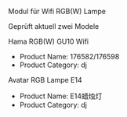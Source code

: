 Modul für Wifi RGB(W) Lampe 

Geprüft aktuell zwei Modele

Hama RGB(W) GU10 Wifi
- Product Name: 176582/176598
- Product Category: dj

Avatar RGB Lampe E14 
- Product Name: E14蜡烛灯
- Product Category: dj
